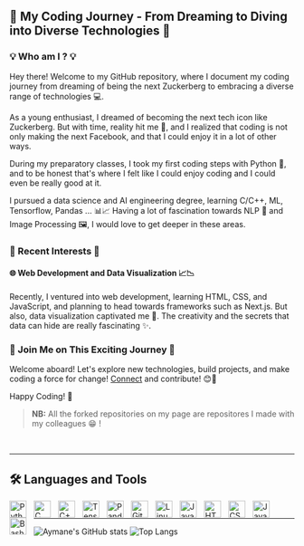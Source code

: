 ## 👋 My Coding Journey - From Dreaming to Diving into Diverse Technologies 🚀

### 💡 Who am I ? 💡

Hey there! Welcome to my GitHub repository, where I document my coding journey from dreaming of being the next Zuckerberg to embracing a diverse range of technologies 💻.  

As a young enthusiast, I dreamed of becoming the next tech icon like Zuckerberg. But with time, reality hit me 🥊, and I realized that coding is not only making the next Facebook, and that I could enjoy it in a lot of other ways.  

During my preparatory classes, I took my first coding steps with Python 🐍, and to be honest that's where I felt like I could enjoy coding and I could even be really good at it.  

I pursued a data science and AI engineering degree, learning C/C++, ML, Tensorflow, Pandas ... 📊📈
Having a lot of fascination towards NLP 📖 and Image Processing 🖼️, I would love to get deeper in these areas.

### 🤔 Recent Interests 🤔

#### 🌐 Web Development and Data Visualization 📈📉

Recently, I ventured into web development, learning HTML, CSS, and JavaScript, and planning to head towards frameworks such as Next.js.
But also, data visualization captivated me 💓. The creativity and the secrets that data can hide are really fascinating ✨.

### 🚀 Join Me on This Exciting Journey 🌟

Welcome aboard! Let's explore new technologies, build projects, and make coding a force for change! [Connect](mailto:elmahi.aymane@gmail.com) and contribute! 😊🙏

Happy Coding! 🚀

> **NB:** All the forked repositories on my page are repositores I made with my colleagues 😁 !
<br />

---

## 🛠️ Languages and Tools 

<img align="left" alt="Python" width="30px" style="padding-right:10px;" src="https://cdn.jsdelivr.net/gh/devicons/devicon/icons/python/python-plain.svg" />
<img align="left" alt="C" width="30px" style="padding-right:10px;" src="https://cdn.jsdelivr.net/gh/devicons/devicon/icons/c/c-line.svg" />
<img align="left" alt="C++" width="30px" style="padding-right:10px;" src="https://cdn.jsdelivr.net/gh/devicons/devicon/icons/cplusplus/cplusplus-line.svg" />
<img align="left" alt="Tensorflow" width="30px" style="padding-right:10px;" src="https://cdn.jsdelivr.net/gh/devicons/devicon/icons/tensorflow/tensorflow-original.svg" />        
<img align="left" alt="Pandas" width="30px" style="padding-right:10px;" src="https://cdn.jsdelivr.net/gh/devicons/devicon/icons/pandas/pandas-original-wordmark.svg" />
<img align="left" alt="Git" width="30px" style="padding-right:10px;" src="https://cdn.jsdelivr.net/gh/devicons/devicon/icons/git/git-original.svg" />
<img align="left" alt="Linux" width="30px" style="padding-right:10px;" src="https://cdn.jsdelivr.net/gh/devicons/devicon/icons/linux/linux-original.svg" />
<img align="left" alt="Java" width="30px" style="padding-right:10px;" src="https://cdn.jsdelivr.net/gh/devicons/devicon/icons/java/java-original.svg"/>
<img align="left" alt="HTML" width="30px" style="padding-right:10px;" src="https://cdn.jsdelivr.net/gh/devicons/devicon/icons/html5/html5-plain.svg" />
<img align="left" alt="CSS" width="30px" style="padding-right:10px;" src="https://cdn.jsdelivr.net/gh/devicons/devicon/icons/css3/css3-plain.svg" />
<img align="left" alt="JavaScript" width="30px" style="padding-right:10px;" src="https://cdn.jsdelivr.net/gh/devicons/devicon/icons/javascript/javascript-plain.svg" />
<img align="left" alt="Bash" width="30px" style="padding-right:10px;" src="https://cdn.jsdelivr.net/gh/devicons/devicon/icons/bash/bash-original.svg" />
<br />  

---
  
![Aymane's GitHub stats](https://github-readme-stats.vercel.app/api?username=AymaneElmahi\&rank_icon=github\&theme=radical)
![Top Langs](https://github-readme-stats.vercel.app/api/top-langs/?username=AymaneElmahi&layout=donut\&theme=radical)


